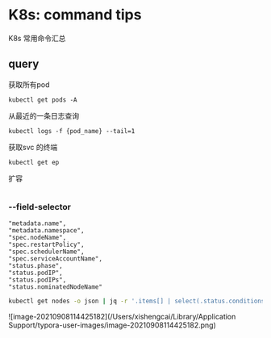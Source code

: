 # K8s: command tips

K8s 常用命令汇总



## query



获取所有pod

```
kubectl get pods -A
```



从最近的一条日志查询

```
kubectl logs -f {pod_name} --tail=1
```



获取svc 的终端

```
kubectl get ep
```



扩容

```

```



### --field-selector

```
"metadata.name",
"metadata.namespace",
"spec.nodeName",
"spec.restartPolicy",
"spec.schedulerName",
"spec.serviceAccountName",
"status.phase",
"status.podIP",
"status.podIPs",
"status.nominatedNodeName"
```

```bash
kubectl get nodes -o json | jq -r '.items[] | select(.status.conditions[] | select(.type=="Ready" and .status=="True")) | .metadata.name '
```





![image-20210908114425182](/Users/xishengcai/Library/Application Support/typora-user-images/image-20210908114425182.png)
